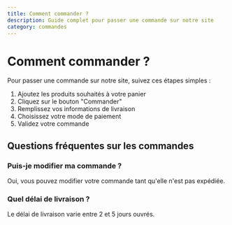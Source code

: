 ```yaml
---
title: Comment commander ?
description: Guide complet pour passer une commande sur notre site
category: commandes
---
```


# Comment commander ?

Pour passer une commande sur notre site, suivez ces étapes simples :

1. Ajoutez les produits souhaités à votre panier
2. Cliquez sur le bouton "Commander"
3. Remplissez vos informations de livraison
4. Choisissez votre mode de paiement
5. Validez votre commande

## Questions fréquentes sur les commandes

### Puis-je modifier ma commande ?
Oui, vous pouvez modifier votre commande tant qu'elle n'est pas expédiée.

### Quel délai de livraison ?
Le délai de livraison varie entre 2 et 5 jours ouvrés. 